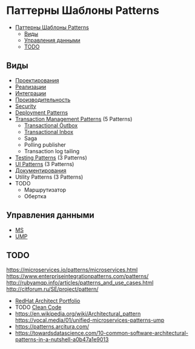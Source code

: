 # Паттерны Шаблоны Patterns

- [Паттерны Шаблоны Patterns](#паттерны-шаблоны-patterns)
  - [Виды](#виды)
  - [Управления данными](#управления-данными)
  - [TODO](#todo)

## Виды

- [Проектирования](pattern/system.design/system.design.md)
- [Реализации](pattern/development/pattern.dev.md)
- [Интеграции](pattern/integration/pattern.integration.md)
- [Производительность](pattern/performance/pattern.perf.md)
- [Security](pattern/security/pattern.security.md)
- [Deployment Patterns](pattern/deployment/pattern.deployment.md)
- [Transaction Management Patterns](https://airtable.com/embed/shrjiJuF7kIbcnXRl/tblgszzLV27MUFP4p) (5 Patterns)
  - [Transactional Outbox](pattern/fault.tolerance/transact.outbox.md)
  - [Transactional Inbox](pattern/fault.tolerance/transact.inbox.md)
  - Saga
  - Polling publisher
  - Transaction log tailing
- [Testing Patterns](https://airtable.com/embed/shr6p9u80mD9CzVU1/tblyGd1oiAcYuTSbr) (3 Patterns)
- [UI Patterns](https://airtable.com/embed/shrxffclVHmz95ii0/tblXbFfITMXmPjvGl) (3 Patterns)
- [Документирования](pattern/pattern.docs.md)
- Utility Patterns (3 Patterns)
- TODO
  - Маршрутизатор  
  - Обертка

## Управления данными

- [MS](https://docs.microsoft.com/ru-ru/azure/architecture/patterns/category/data-management)
- [UMP](https://airtable.com/embed/shr1fDf0cVFiI3Ftk/tblpfBAj1ypKV4YUq)

## TODO

<https://microservices.io/patterns/microservices.html>
<https://www.enterpriseintegrationpatterns.com/patterns/>
<http://rubyamqp.info/articles/patterns_and_use_cases.html>
<http://citforum.ru/SE/project/pattern/>

- [RedHat Architect Portfolio](https://www.redhat.com/architect/portfolio/?intcmp=7013a0000025wJwAAI)
- TODO [Clean Code](pattern/system.design/cleancode.md)
- <https://en.wikipedia.org/wiki/Architectural_pattern>
<https://vocal.media/01/unified-microservices-patterns-ump>
- https://patterns.arcitura.com/
- https://towardsdatascience.com/10-common-software-architectural-patterns-in-a-nutshell-a0b47a1e9013